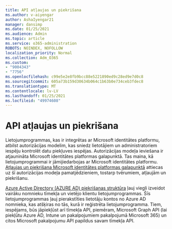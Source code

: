 ```yaml
---
title: API atļaujas un piekrišana
ms.author: v-aiyengar
author: AshaIyengar21
manager: dansimp
ms.date: 01/25/2021
ms.audience: Admin
ms.topic: article
ms.service: o365-administration
ROBOTS: NOINDEX, NOFOLLOW
localization_priority: Normal
ms.collection: Adm_O365
ms.custom:
- "9004343"
- "7756"
ms.openlocfilehash: c99e5e2e8fb9bcc88e5221890ed9c28ed9e7d0c8
ms.sourcegitcommit: 605a73b159d30634b064c1b63b0e734ceb3fdec8
ms.translationtype: MT
ms.contentlocale: lv-LV
ms.lasthandoff: 01/25/2021
ms.locfileid: "49974608"
---
```

# <a name="api-permissions-and-consent"></a>API atļaujas un piekrišana

Lietojumprogrammas, kas ir integrētas ar Microsoft identitātes platformu, atbilst autorizācijas modelim, kas sniedz lietotājiem un administratoriem iespēju kontrolēt datu piekļuves iespējas. Autorizācijas modeļa ieviešana ir atjaunināta Microsoft identitātes platformas galapunktā. Tas maina, kā lietojumprogrammai ir jāmijiedarbojas ar Microsoft identitātes platformu. [Atļaujas un piekrišana Microsoft identitātes platformas galapunktā](https://docs.microsoft.com/azure/active-directory/develop/v2-permissions-and-consent) attiecas uz šī autorizācijas modeļa pamatjēdzieniem, tostarp tvērumiem, atļaujām un piekrišanu.

[Azure Active Directory (AZURE AD) piekrišanas struktūra](https://docs.microsoft.com/azure/active-directory/develop/consent-framework) ļauj viegli izveidot vairāku nomnieku tīmekļa un vietējo klientu lietojumprogrammas. Šīs lietojumprogrammas ļauj pierakstīties lietotāju kontos no Azure AD nomnieka, kas atšķiras no tās, kurā ir reģistrēta lietojumprogramma. Tiem, iespējams, būs jāpiekļūst arī tīmekļa API, piemēram, Microsoft Graph API (lai piekļūtu Azure AD, Intune un pakalpojumiem pakalpojumā Microsoft 365) un citos Microsoft pakalpojumu API papildus savam tīmekļa API.

